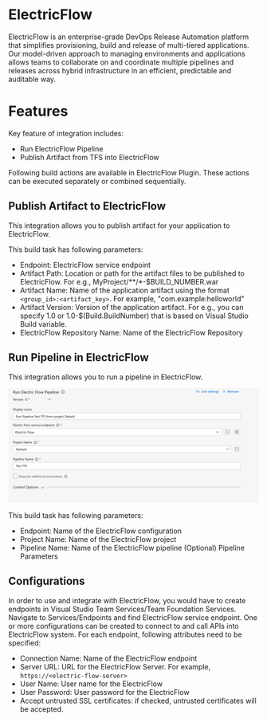 # ElectricFlow


ElectricFlow is an enterprise-grade DevOps Release Automation platform that simplifies provisioning, build and release of multi-tiered applications. Our model-driven approach to managing environments and applications allows teams to collaborate on and coordinate multiple pipelines and releases across hybrid infrastructure in an efficient, predictable and auditable way.


# Features
Key feature of integration includes:

* Run ElectricFlow Pipeline
* Publish Artifact from TFS into ElectricFlow

Following build actions are available in ElectricFlow Plugin. These actions can be executed separately or combined sequentially.

## Publish Artifact to ElectricFlow

This integration allows you to publish artifact for your application to ElectricFlow.

This build task has following parameters:

* Endpoint: ElectricFlow service endpoint
* Artifact Path: Location or path for the artifact files to be published to ElectricFlow. For e.g., MyProject/**/*-$BUILD_NUMBER.war
* Artifact Name: Name of the application artifact using the format `<group_id>:<artifact_key>`. For example, "com.example:helloworld"
* Artifact Version: Version of the application artifact. For e.g., you can specify 1.0 or 1.0-$(Build.BuildNumber) that is based on Visual Studio Build variable.
* ElectricFlow Repository Name: Name of the ElectricFlow Repository


## Run Pipeline in ElectricFlow

This integration allows you to run a pipeline in ElectricFlow.

![Run Pipeline](https://raw.githubusercontent.com/electric-cloud/tfs-extension/master/Screenshots/RunPipeline.png?token=AFAbqG1GcuhXQpGjjuFuRFGcDIhJ9GBIks5ZGZiMwA%3D%3D)

This build task has following parameters:

* Endpoint: Name of the ElectricFlow configuration
* Project Name: Name of the ElectricFlow project
* Pipeline Name: Name of the ElectricFlow pipeline
(Optional) Pipeline Parameters

## Configurations

In order to use and integrate with ElectricFlow, you would have to create endpoints in Visual Studio Team Services/Team Foundation Services. Navigate to Services/Endpoints and find ElectricFlow service endpoint. One or more configurations can be created to connect to and call APIs into ElectricFlow system. For each endpoint, following attributes need to be specified:

* Connection Name: Name of the ElectricFlow endpoint
* Server URL: URL for the ElectricFlow Server. For example, `https://<electric-flow-server>`
* User Name: User name for the ElectricFlow
* User Password: User password for the ElectricFlow
* Accept untrusted SSL certificates: if checked, untrusted certificates will be accepted.



